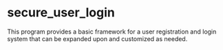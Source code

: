 # secure_user_login
This program provides a basic framework for a user registration and login system that can be expanded upon and customized as needed.
